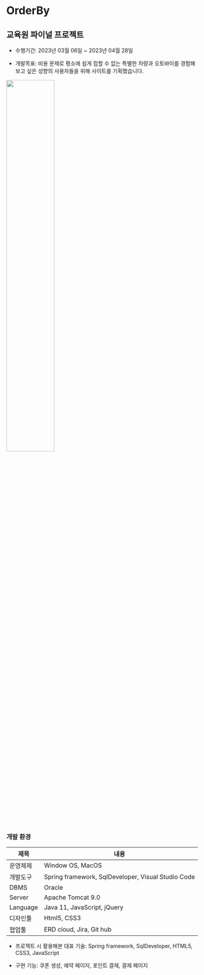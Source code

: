 # OrderBy
## 교육원 파이널 프로젝트

* 수행기간: 2023년 03월 06일 ~ 2023년 04월 28일

* 개발목표: 비용 문제로 평소에 쉽게 접할 수 없는 특별한 차량과 오토바이를 경험해보고 싶은 성향의 사용자들을 위해 사이트를 기획했습니다.

<div align="left">
  <img src="https://user-images.githubusercontent.com/118333635/236735637-7a40a1c7-f486-4e96-b6d4-45d81d7d5385.png" width="50%" height="50%">
  
  ### 개발 환경

  |제목|내용|
  |-----|----|
  |운영체제|Window OS, MacOS|
  |개발도구|Spring framework, SqlDeveloper, Visual Studio Code|
  |DBMS|Oracle|
  |Server|Apache Tomcat 9.0|
  |Language|Java 11, JavaScript, jQuery|
  |디자인툴|Html5, CSS3|
  |협업툴|ERD cloud, Jira, Git hub|
</div>



<div align= "center">
     

  
 </div>

* 프로젝트 시 활용해본 대표 기술: Spring framework, SqlDeveloper, HTML5, CSS3, JavaScript

* 구현 기능: 쿠폰 생성, 예약 페이지, 포인트 결제, 결제 페이지

